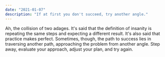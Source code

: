 ```yaml
---
date: "2021-01-07"
description: "If at first you don't succeed, try another angle."
---
```


Ah, the collision of two adages. It's said that the definition of insanity is repeating the same steps and expecting a different result. It's also said that practice makes perfect. Sometimes, though, the path to success lies in traversing another path, approaching the problem from another angle. Step away, evaluate your approach, adjust your plan, and try again.
